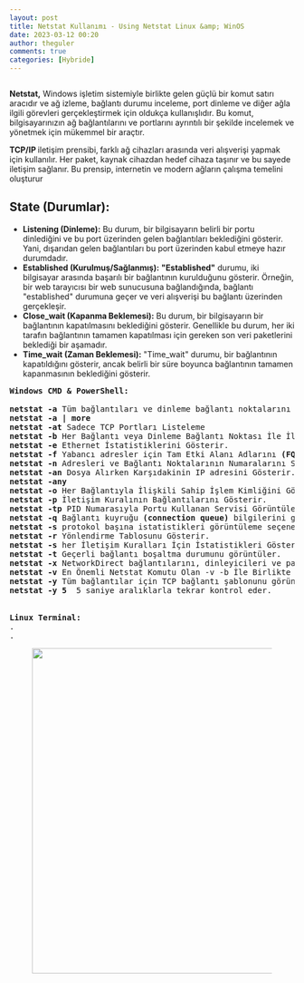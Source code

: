 ```yaml
---
layout: post
title: Netstat Kullanımı - Using Netstat Linux &amp; WinOS
date: 2023-03-12 00:20
author: theguler
comments: true
categories: [Hybride]
---
```

<!-- wp:image {"id":6028,"sizeSlug":"large","linkDestination":"none"} -->
<figure class="wp-block-image size-large"><img src="https://farukguler.com/assets/post_images/netstat.png?w=735" alt="" class="wp-image-6028" /></figure>
<!-- /wp:image -->

<!-- wp:paragraph -->
<p><strong>Netstat,</strong> Windows işletim sistemiyle birlikte gelen güçlü bir komut satırı aracıdır ve ağ izleme, bağlantı durumu inceleme, port dinleme ve diğer ağla ilgili görevleri gerçekleştirmek için oldukça kullanışlıdır. Bu komut, bilgisayarınızın ağ bağlantılarını ve portlarını ayrıntılı bir şekilde incelemek ve yönetmek için mükemmel bir araçtır.</p>
<!-- /wp:paragraph -->

<!-- wp:paragraph -->
<p><strong>TCP/IP </strong>iletişim prensibi,<strong> </strong>farklı ağ cihazları arasında veri alışverişi yapmak için kullanılır. Her paket, kaynak cihazdan hedef cihaza taşınır ve bu sayede iletişim sağlanır. Bu prensip, internetin ve modern ağların çalışma temelini oluşturur</p>
<!-- /wp:paragraph -->

<!-- wp:heading -->
<h2 class="wp-block-heading"><strong>State (Durumlar):</strong></h2>
<!-- /wp:heading -->

<!-- wp:list -->
<ul><!-- wp:list-item -->
<li><strong>Listening (Dinleme):</strong> Bu durum, bir bilgisayarın belirli bir portu dinlediğini ve bu port üzerinden gelen bağlantıları beklediğini gösterir. Yani, dışarıdan gelen bağlantıları bu port üzerinden kabul etmeye hazır durumdadır.</li>
<!-- /wp:list-item -->

<!-- wp:list-item -->
<li><strong>Established (Kurulmuş/Sağlanmış):</strong> <strong>"Established"</strong> durumu, iki bilgisayar arasında başarılı bir bağlantının kurulduğunu gösterir. Örneğin, bir web tarayıcısı bir web sunucusuna bağlandığında, bağlantı "established" durumuna geçer ve veri alışverişi bu bağlantı üzerinden gerçekleşir.</li>
<!-- /wp:list-item -->

<!-- wp:list-item -->
<li><strong>Close_wait (Kapanma Beklemesi):</strong> Bu durum, bir bilgisayarın bir bağlantının kapatılmasını beklediğini gösterir. Genellikle bu durum, her iki tarafın bağlantının tamamen kapatılması için gereken son veri paketlerini beklediği bir aşamadır.</li>
<!-- /wp:list-item -->

<!-- wp:list-item -->
<li><strong>Time_wait (Zaman Beklemesi):</strong> "Time_wait" durumu, bir bağlantının kapatıldığını gösterir, ancak belirli bir süre boyunca bağlantının tamamen kapanmasının beklediğini gösterir. </li>
<!-- /wp:list-item --></ul>
<!-- /wp:list -->

<!-- wp:preformatted -->
<pre class="wp-block-preformatted"><strong>Windows CMD &amp; PowerShell:</strong>

<strong>netstat -a</strong> Tüm bağlantıları ve dinleme bağlantı noktalarını görüntüler.
<strong>netstat -a | more</strong>
<strong>netstat -at</strong> Sadece TCP Portları Listeleme
<strong>netstat -b </strong>Her Bağlantı veya Dinleme Bağlantı Noktası İle İlişkili Çalıştırılabilir Dosyayı Gösterir.
<strong>netstat -e </strong>Ethernet İstatistiklerini Gösterir.
<strong>netstat -f </strong>Yabancı adresler için Tam Etki Alanı Adlarını <strong>(FQDN)</strong> görüntüler.
<strong>netstat -n </strong>Adresleri ve Bağlantı Noktalarının Numaralarını Sayısal Biçimde Gösterir
<strong>netstat -an</strong> Dosya Alırken Karşıdakinin IP adresini Gösterir.
<strong>netstat -any</strong>
<strong>netstat -o</strong> Her Bağlantıyla İlişkili Sahip İşlem Kimliğini Gösterir.
<strong>netstat -p</strong> İletişim Kuralının Bağlantılarını Gösterir.
<strong>netstat -tp</strong> PID Numarasıyla Portu Kullanan Servisi Görüntüleme
<strong>netstat -q</strong> Bağlantı kuyruğu <strong>(connection queue)</strong> bilgilerini görüntüler.
<strong>netstat -s</strong> protokol başına istatistikleri görüntüleme seçeneği, protokol aşağıdakilerden herhangi biri olabilir: IP, IPv6, ICMP, ICMPv6, TCP, TCPv6, UDP veya UDPv6
<strong>netstat -r </strong>Yönlendirme Tablosunu Gösterir.
<strong>netstat -s</strong> her İletişim Kuralları İçin İstatistikleri Gösterir.
<strong>netstat -t</strong> Geçerli bağlantı boşaltma durumunu görüntüler.
<strong>netstat -x </strong>NetworkDirect bağlantılarını, dinleyicileri ve paylaşılan uç noktaları görüntüler.
<strong>netstat -v </strong>En Önemli Netstat Komutu Olan -v -b İle Birlikte Kullanılırsa Tüm Çalışan Dosyalar İçin Bağlantı ve Bağlantı Noktası Oluşumu İle İlgili Bileşenlerin Sırasını Gösterir.
<strong>netstat -y </strong>Tüm bağlantılar için TCP bağlantı şablonunu görüntüler. Diğer seçeneklerle birleştirilemez.
<strong>netstat -y 5 </strong> 5 saniye aralıklarla tekrar kontrol eder.


<strong>Linux Terminal:</strong>
.
.</pre>
<!-- /wp:preformatted -->

<!-- wp:image {"id":8915,"width":"574px","height":"auto","sizeSlug":"large","linkDestination":"none"} -->
<figure class="wp-block-image size-large is-resized"><img src="https://farukguler.com/assets/post_images/pid.png?w=772" alt="" class="wp-image-8915" style="width:574px;height:auto" /></figure>
<!-- /wp:image -->
